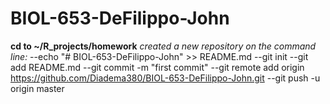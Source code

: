 # BIOL-653-DeFilippo-John

**cd to ~/R_projects/homework**
_created a new repository on the command line:_
--echo "# BIOL-653-DeFilippo-John" >> README.md
--git init
--git add README.md
--git commit -m "first commit"
--git remote add origin https://github.com/Diadema380/BIOL-653-DeFilippo-John.git
--git push -u origin master